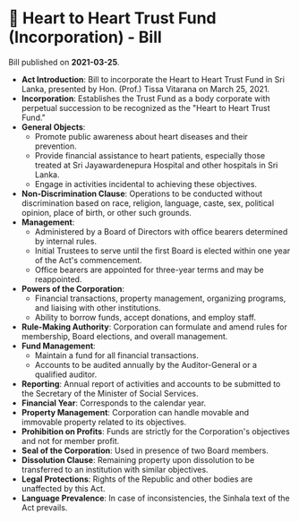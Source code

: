 # 📄  Heart to Heart Trust Fund (Incorporation) - Bill

Bill published on **2021-03-25**.

- **Act Introduction**: Bill to incorporate the Heart to Heart Trust Fund in Sri Lanka, presented by Hon. (Prof.) Tissa Vitarana on March 25, 2021.
- **Incorporation**: Establishes the Trust Fund as a body corporate with perpetual succession to be recognized as the "Heart to Heart Trust Fund."
- **General Objects**:
  - Promote public awareness about heart diseases and their prevention.
  - Provide financial assistance to heart patients, especially those treated at Sri Jayawardenepura Hospital and other hospitals in Sri Lanka.
  - Engage in activities incidental to achieving these objectives.
- **Non-Discrimination Clause**: Operations to be conducted without discrimination based on race, religion, language, caste, sex, political opinion, place of birth, or other such grounds.
- **Management**: 
  - Administered by a Board of Directors with office bearers determined by internal rules.
  - Initial Trustees to serve until the first Board is elected within one year of the Act's commencement.
  - Office bearers are appointed for three-year terms and may be reappointed.
- **Powers of the Corporation**: 
  - Financial transactions, property management, organizing programs, and liaising with other institutions.
  - Ability to borrow funds, accept donations, and employ staff.
- **Rule-Making Authority**: Corporation can formulate and amend rules for membership, Board elections, and overall management.
- **Fund Management**: 
  - Maintain a fund for all financial transactions.
  - Accounts to be audited annually by the Auditor-General or a qualified auditor.
- **Reporting**: Annual report of activities and accounts to be submitted to the Secretary of the Minister of Social Services.
- **Financial Year**: Corresponds to the calendar year.
- **Property Management**: Corporation can handle movable and immovable property related to its objectives.
- **Prohibition on Profits**: Funds are strictly for the Corporation's objectives and not for member profit.
- **Seal of the Corporation**: Used in presence of two Board members.
- **Dissolution Clause**: Remaining property upon dissolution to be transferred to an institution with similar objectives.
- **Legal Protections**: Rights of the Republic and other bodies are unaffected by this Act.
- **Language Prevalence**: In case of inconsistencies, the Sinhala text of the Act prevails.
